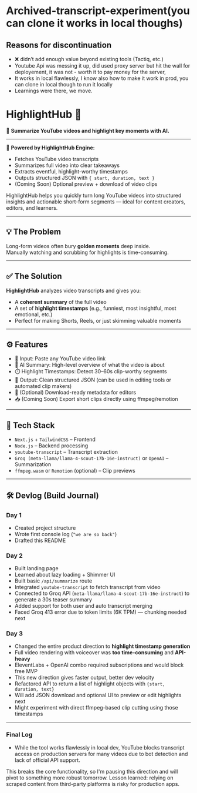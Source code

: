 # Archived-transcript-experiment(you can clone it works in local thoughs)

## Reasons for discontinuation

- ❌ didn’t add enough value beyond existing tools (Tactiq, etc.)
- Youtube Api was messing it up, did used proxy server but hit the wall for deployement, it was not - worth it to pay money for the server,
- It works in local flawlessly, I know also how to make it work in prod, you can clone in local though to run it locally
- Learnings were there, we move.

# HighlightHub 📍

🎥 **Summarize YouTube videos and highlight key moments with AI.**

---

🧠 **Powered by HighlightHub Engine:**

- Fetches YouTube video transcripts
- Summarizes full video into clear takeaways
- Extracts eventful, highlight-worthy timestamps
- Outputs structured JSON with `{ start, duration, text }`
- (Coming Soon) Optional preview + download of video clips

HighlightHub helps you quickly turn long YouTube videos into structured insights and actionable short-form segments — ideal for content creators, editors, and learners.

---

## 💡 The Problem

Long-form videos often bury **golden moments** deep inside.  
Manually watching and scrubbing for highlights is time-consuming.

---

## ✅ The Solution

**HighlightHub** analyzes video transcripts and gives you:

- A **coherent summary** of the full video
- A set of **highlight timestamps** (e.g., funniest, most insightful, most emotional, etc.)
- Perfect for making Shorts, Reels, or just skimming valuable moments

---

## ⚙️ Features

- 🔗 Input: Paste any YouTube video link
- 🧠 AI Summary: High-level overview of what the video is about
- ⏱️ Highlight Timestamps: Detect 30–60s clip-worthy segments
- 🧾 Output: Clean structured JSON (can be used in editing tools or automated clip makers)
- 🧰 (Optional) Download-ready metadata for editors
- 📥 (Coming Soon) Export short clips directly using ffmpeg/remotion

---

## 🧱 Tech Stack

- `Next.js` + `TailwindCSS` – Frontend
- `Node.js` – Backend processing
- `youtube-transcript` – Transcript extraction
- `Groq (meta-llama/llama-4-scout-17b-16e-instruct)` or `OpenAI` – Summarization
- `ffmpeg.wasm` or `Remotion` (optional) – Clip previews

---

## 🛠️ Devlog (Build Journal)

### Day 1

- Created project structure
- Wrote first console log (`"we are so back"`)
- Drafted this README

### Day 2

- Built landing page
- Learned about lazy loading + Shimmer UI
- Built basic `/api/summarize` route
- Integrated `youtube-transcript` to fetch transcript from video
- Connected to Groq API (`meta-llama/llama-4-scout-17b-16e-instruct`) to generate a 30s teaser summary
- Added support for both user and auto transcript merging
- Faced Groq 413 error due to token limits (6K TPM) — chunking needed next

### Day 3

- Changed the entire product direction to **highlight timestamp generation**
- Full video rendering with voiceover was **too time-consuming** and **API-heavy**
- EleventLabs + OpenAI combo required subscriptions and would block free MVP
- This new direction gives faster output, better dev velocity
- Refactored API to return a list of highlight objects with `{start, duration, text}`
- Will add JSON download and optional UI to preview or edit highlights next
- Might experiment with direct ffmpeg-based clip cutting using those timestamps

---

### Final Log

- While the tool works flawlessly in local dev, YouTube blocks transcript access on production servers for many videos due to bot detection and lack of official API support.

This breaks the core functionality, so I'm pausing this direction and will pivot to something more robust tomorrow. Lesson learned: relying on scraped content from third-party platforms is risky for production apps.
